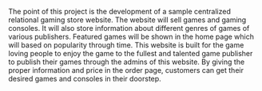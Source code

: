The point of this project is the development of a sample centralized relational gaming store website. The website will sell games and gaming consoles. 
It will also store information about different genres of games of various publishers. Featured games will be shown in the home page which will based on popularity through time. 
This website is built for the game loving people to enjoy the game to the fullest and talented game publisher to publish their games through the admins of this website.
By giving the proper information and price in the order page, customers can get their desired games and consoles in their doorstep. 
